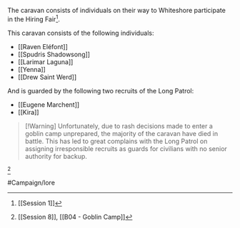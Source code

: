 The caravan consists of individuals on their way to Whiteshore participate in the Hiring Fair[^1].

This caravan consists of the following individuals:
- [[Raven Eléfont]]
- [[Spudris Shadowsong]]
- [[Larimar Laguna]]
- [[Yenna]]
- [[Drew Saint Werd]]

And is guarded by the following two recruits of the Long Patrol:
- [[Eugene Marchent]]
- [[Kira]]

> [!Warning] Unfortunately, due to rash decisions made to enter a goblin camp unprepared, the majority of the caravan have died in battle.
> This has led to great complains with the Long Patrol on assigning irresponsible recruits as guards for civilians with no senior authority for backup.

[^2]

[^1]: [[Session 1]]
[^2]: [[Session 8]], [[B04 - Goblin Camp]]

#Campaign/lore 